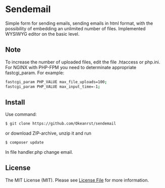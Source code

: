 # Sendemail
Simple form for sending emails, sending emails in html format, with the possibility of embedding an unlimited number of files. Implemented WYSIWYG editor on the basic level.

## Note

To increase the number of uploaded files, edit the file .htaccess or php.ini. For NGINX with PHP-FPM you need to determinate appropriate fastcgi_param. For example:
	
``` bash
fastcgi_param PHP_VALUE max_file_uploads=100;
fastcgi_param PHP_VALUE max_input_time=-1;
```
## Install

Use command:

``` bash
$ git clone https://github.com/Okeanrst/sendemail
```

 or download ZIP-archive, unzip it and run

``` bash
$ composer update
```

In file handler.php change email.

## License

The MIT License (MIT). Please see [License File](LICENSE.md) for more information.
